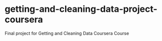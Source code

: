 # getting-and-cleaning-data-project-coursera
Final project for Getting and Cleaning Data Coursera Course

